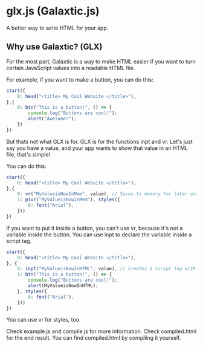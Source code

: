 # glx.js (Galaxtic.js)
A better way to write HTML for your app.

## Why use Galaxtic? (GLX)
For the most part, Galaxtic is a way to make HTML easier if you want to turn certain JavaScript values into a readable HTML file.

 For example, if you want to make a button, you can do this:
 ```js
 start({
     0: head("<title> My Cool Website </title>"),
 },{
     0: btn("This is a button!", () => {
         console.log("Buttons are cool!");
         alert("Awesome!");
     })
 })
 ```
 But thats not what GLX is for. GLX is for the functions inpt and vr.
     Let's just say you have a value, and your app wants to show that value in an HTML file, that's simple!
     
You can do this:

```js
start({
    0: head("<title> My Cool Website </title>"),
},{
    0: vr("MyValueisNowInMem", value), // Saves to memory for later use.
    1: p(vr("MyValueisNowInMem"), styles({
        0: font("Arial"),
    }))
})
```
If you want to put it inside a button, you can't use vr, because it's not a variable inside the button.
You can use inpt to declare the variable inside a script tag.
```js
start({
    0: head("<title> My Cool Website </title>"),
}, {
    0: inpt("MyValueisNowInHTML", value), // Creates a script tag with a variable inside it.
    1: btn("This is a button!", () => {
        console.log("Buttons are cool!");
        alert(MyValueisNowInHTML);
    }, styles({
        0: font("Arial"),
    }))
})
``` 
You can use vr for styles, too.

Check example.js and compile.js for more information.
Check compiled.html for the end result. You can find compiled.html by compiling it yourself.
